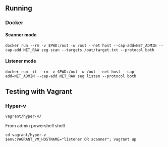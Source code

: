 

## Running
### Docker
#### Scanner mode
```
docker run --rm -v $PWD:/out -w /out --net host --cap-add=NET_ADMIN --cap-add NET_RAW seg scan --targets /out/target.txt --protocol both
```

#### Listener mode
```
docker run -it --rm -v $PWD:/out -w /out --net host --cap-add=NET_ADMIN --cap-add NET_RAW seg listen --protocol both
```

## Testing with Vagrant

### Hyper-v

`vagrant/hyper-v/`

From admin powershell shell

```
cd vagrant/hyper-v
$env:VAGRANT_VM_HOSTNAME="listener OR scanner"; vagrant up
```
